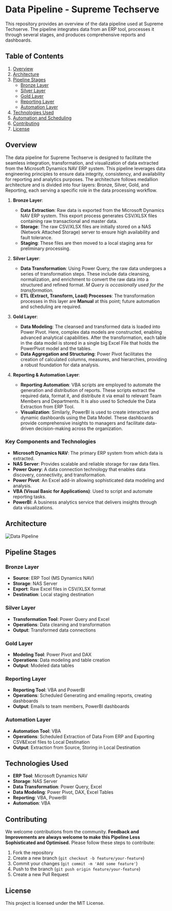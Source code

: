 # Data Pipeline - Supreme Techserve

This repository provides an overview of the data pipeline used at Supreme Techserve. The pipeline integrates data from an ERP tool, processes it through several stages, and produces comprehensive reports and dashboards.

## Table of Contents
1. [Overview](#overview)
2. [Architecture](#architecture)
3. [Pipeline Stages](#pipeline-stages)
    - [Bronze Layer](#bronze-layer)
    - [Silver Layer](#silver-layer)
    - [Gold Layer](#gold-layer)
    - [Reporting Layer](#reporting-layer)
    - [Automation Layer](#automation-layer)
4. [Technologies Used](#technologies-used)
5. [Automation and Scheduling](#automation-and-scheduling)
6. [Contributing](#contributing)
7. [License](#license)

## Overview

The data pipeline for Supreme Techserve is designed to facilitate the seamless integration, transformation, and visualization of data extracted from the Microsoft Dynamics NAV ERP system. This pipeline leverages data engineering principles to ensure data integrity, consistency, and availability for reporting and analytics purposes. The architecture follows medallion architecture and is divided into four layers: Bronze, Silver, Gold, and Reporting, each serving a specific role in the data processing workflow.

1. **Bronze Layer**: 
   - **Data Extraction**: Raw data is exported from the Microsoft Dynamics NAV ERP system. This export process generates CSV/XLSX files containing raw transactional and master data.
   - **Storage**: The raw CSV/XLSX files are initially stored on a NAS (Network Attached Storage) server to ensure high availability and fault tolerance.
   - **Staging**: These files are then moved to a local staging area for preliminary processing.

2. **Silver Layer**:
   - **Data Transformation**: Using Power Query, the raw data undergoes a series of transformation steps. These include data cleansing, normalization, and enrichment to convert the raw data into a structured and refined format. *M Query is occasionally used for the transformation.*
   - **ETL (Extract, Transform, Load) Processes**: The transformation processes in this layer are **Manual** at this point; future automation and scheduling are required.

3. **Gold Layer**:
   - **Data Modeling**: The cleansed and transformed data is loaded into Power Pivot. Here, complex data models are constructed, enabling advanced analytical capabilities. After the transformation, each table in the data model is stored in a single big Excel File that holds the PowerPivot model and the tables.
   - **Data Aggregation and Structuring**: Power Pivot facilitates the creation of calculated columns, measures, and hierarchies, providing a robust foundation for data analysis.

4. **Reporting & Automation Layer**:
   - **Reporting Automation**: VBA scripts are employed to automate the generation and distribution of reports. These scripts extract the required data, format it, and distribute it via email to relevant Team Members and Departments. It is also used to Schedule the Data Extraction from ERP Tool.
   - **Visualization**: Similarly, PowerBI is used to create interactive and dynamic dashboards using the Data Model. These dashboards provide comprehensive insights to managers and facilitate data-driven decision-making across the organization.

### Key Components and Technologies
- **Microsoft Dynamics NAV**: The primary ERP system from which data is extracted.
- **NAS Server**: Provides scalable and reliable storage for raw data files.
- **Power Query**: A data connection technology that enables data discovery, connectivity, and transformation.
- **Power Pivot**: An Excel add-in allowing sophisticated data modeling and analysis.
- **VBA (Visual Basic for Applications)**: Used to script and automate reporting tasks.
- **PowerBI**: A business analytics service that delivers insights through data visualizations.

## Architecture

![Data Pipeline](Supreme-Techserve-Datapipeline/Supreme_Techserve_Datapipeline.png)

## Pipeline Stages

### Bronze Layer
- **Source**: ERP Tool (MS Dynamics NAV)
- **Storage**: NAS Server
- **Export**: Raw Excel files in CSV/XLSX format
- **Destination**: Local staging destination

### Silver Layer
- **Transformation Tool**: Power Query and Excel
- **Operations**: Data cleaning and transformation
- **Output**: Transformed data connections

### Gold Layer
- **Modeling Tool**: Power Pivot and DAX
- **Operations**: Data modeling and table creation
- **Output**: Modeled data tables

### Reporting Layer
- **Reporting Tool**: VBA and PowerBI
- **Operations**: Scheduled Generating and emailing reports, creating dashboards
- **Output**: Emails to team members, PowerBI dashboards

### Automation Layer
- **Automation Tool**: VBA
- **Operations**: Scheduled Extraction of Data From ERP and Exporting CSV&Excel files to Local Destination
- **Output**: Extraction from Source, Storing in Local Destination

## Technologies Used

- **ERP Tool**: Microsoft Dynamics NAV
- **Storage**: NAS Server
- **Data Transformation**: Power Query, Excel
- **Data Modeling**: Power Pivot, DAX, Excel Tables
- **Reporting**: VBA, PowerBI
- **Automation**: VBA

## Contributing

We welcome contributions from the community. **Feedback and Improvements are always welcome to make this Pipeline Less Sophisticated and Optimised.**
Please follow these steps to contribute:
1. Fork the repository
2. Create a new branch (`git checkout -b feature/your-feature`)
3. Commit your changes (`git commit -m 'Add some feature'`)
4. Push to the branch (`git push origin feature/your-feature`)
5. Create a new Pull Request

## License

This project is licensed under the MIT License.
